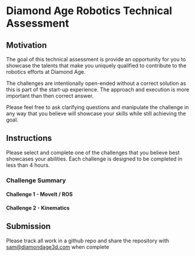 # Diamond Age Robotics Technical Assessment

## Motivation

The goal of this technical assessment is provide an opportunity for you to showcase the talents that make you uniquely qualified to contribute to the robotics efforts at Diamond Age.

The challenges are intentionally open-ended without a correct solution as this is part of the start-up experience. The approach and execution is more important than then correct answer. 

Please feel free to ask clarifying questions and manipulate the challenge in any way that you believe will showcase your skills while still achieving the goal.

## Instructions

Please select and complete one of the challenges that you believe best showcases your abilities. Each challenge is designed to be completed in less than 4 hours.

### Challenge Summary

#### Challenge 1 - MoveIt / ROS
#### Challenge 2 - Kinematics

## Submission

Please track all work in a github repo and share the repository with sam@diamondage3d.com when complete
